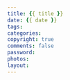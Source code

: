 ```yaml
---
title: {{ title }}
date: {{ date }}
tags:
categories:
copyright: true
comments: false
password:
photos:
layout:
---
```


